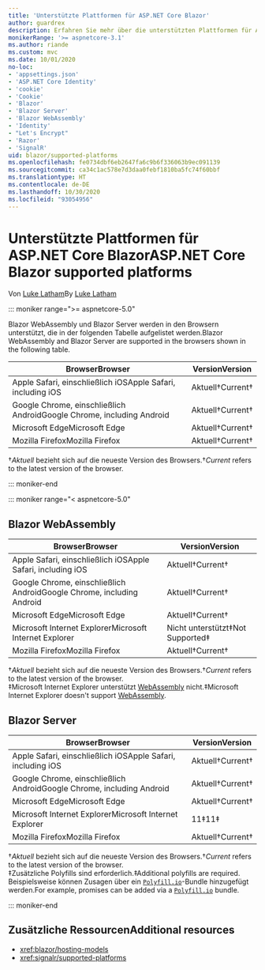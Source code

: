```yaml
---
title: 'Unterstützte Plattformen für ASP.NET Core Blazor'
author: guardrex
description: Erfahren Sie mehr über die unterstützten Plattformen für ASP.NET Core Blazor.
monikerRange: '>= aspnetcore-3.1'
ms.author: riande
ms.custom: mvc
ms.date: 10/01/2020
no-loc:
- 'appsettings.json'
- 'ASP.NET Core Identity'
- 'cookie'
- 'Cookie'
- 'Blazor'
- 'Blazor Server'
- 'Blazor WebAssembly'
- 'Identity'
- "Let's Encrypt"
- 'Razor'
- 'SignalR'
uid: blazor/supported-platforms
ms.openlocfilehash: fe0734dbf6eb2647fa6c9b6f336063b9ec091139
ms.sourcegitcommit: ca34c1ac578e7d3daa0febf1810ba5fc74f60bbf
ms.translationtype: HT
ms.contentlocale: de-DE
ms.lasthandoff: 10/30/2020
ms.locfileid: "93054956"
---
```

# <a name="aspnet-core-no-locblazor-supported-platforms"></a><span data-ttu-id="164d2-103">Unterstützte Plattformen für ASP.NET Core Blazor</span><span class="sxs-lookup"><span data-stu-id="164d2-103">ASP.NET Core Blazor supported platforms</span></span>

<span data-ttu-id="164d2-104">Von [Luke Latham](https://github.com/guardrex)</span><span class="sxs-lookup"><span data-stu-id="164d2-104">By [Luke Latham](https://github.com/guardrex)</span></span>

::: moniker range=">= aspnetcore-5.0"

<span data-ttu-id="164d2-105">Blazor WebAssembly und Blazor Server werden in den Browsern unterstützt, die in der folgenden Tabelle aufgelistet werden.</span><span class="sxs-lookup"><span data-stu-id="164d2-105">Blazor WebAssembly and Blazor Server are supported in the browsers shown in the following table.</span></span>

| <span data-ttu-id="164d2-106">Browser</span><span class="sxs-lookup"><span data-stu-id="164d2-106">Browser</span></span>                          | <span data-ttu-id="164d2-107">Version</span><span class="sxs-lookup"><span data-stu-id="164d2-107">Version</span></span>         |
| -------------------------------- | --------------- |
| <span data-ttu-id="164d2-108">Apple Safari, einschließlich iOS</span><span class="sxs-lookup"><span data-stu-id="164d2-108">Apple Safari, including iOS</span></span>      | <span data-ttu-id="164d2-109">Aktuell&dagger;</span><span class="sxs-lookup"><span data-stu-id="164d2-109">Current&dagger;</span></span> |
| <span data-ttu-id="164d2-110">Google Chrome, einschließlich Android</span><span class="sxs-lookup"><span data-stu-id="164d2-110">Google Chrome, including Android</span></span> | <span data-ttu-id="164d2-111">Aktuell&dagger;</span><span class="sxs-lookup"><span data-stu-id="164d2-111">Current&dagger;</span></span> |
| <span data-ttu-id="164d2-112">Microsoft Edge</span><span class="sxs-lookup"><span data-stu-id="164d2-112">Microsoft Edge</span></span>                   | <span data-ttu-id="164d2-113">Aktuell&dagger;</span><span class="sxs-lookup"><span data-stu-id="164d2-113">Current&dagger;</span></span> |
| <span data-ttu-id="164d2-114">Mozilla Firefox</span><span class="sxs-lookup"><span data-stu-id="164d2-114">Mozilla Firefox</span></span>                  | <span data-ttu-id="164d2-115">Aktuell&dagger;</span><span class="sxs-lookup"><span data-stu-id="164d2-115">Current&dagger;</span></span> |  

<span data-ttu-id="164d2-116">&dagger;*Aktuell* bezieht sich auf die neueste Version des Browsers.</span><span class="sxs-lookup"><span data-stu-id="164d2-116">&dagger;*Current* refers to the latest version of the browser.</span></span>  

::: moniker-end

::: moniker range="< aspnetcore-5.0"

## Blazor WebAssembly

| <span data-ttu-id="164d2-117">Browser</span><span class="sxs-lookup"><span data-stu-id="164d2-117">Browser</span></span>                          | <span data-ttu-id="164d2-118">Version</span><span class="sxs-lookup"><span data-stu-id="164d2-118">Version</span></span>               |
| -------------------------------- | --------------------- |
| <span data-ttu-id="164d2-119">Apple Safari, einschließlich iOS</span><span class="sxs-lookup"><span data-stu-id="164d2-119">Apple Safari, including iOS</span></span>      | <span data-ttu-id="164d2-120">Aktuell&dagger;</span><span class="sxs-lookup"><span data-stu-id="164d2-120">Current&dagger;</span></span>       |
| <span data-ttu-id="164d2-121">Google Chrome, einschließlich Android</span><span class="sxs-lookup"><span data-stu-id="164d2-121">Google Chrome, including Android</span></span> | <span data-ttu-id="164d2-122">Aktuell&dagger;</span><span class="sxs-lookup"><span data-stu-id="164d2-122">Current&dagger;</span></span>       |
| <span data-ttu-id="164d2-123">Microsoft Edge</span><span class="sxs-lookup"><span data-stu-id="164d2-123">Microsoft Edge</span></span>                   | <span data-ttu-id="164d2-124">Aktuell&dagger;</span><span class="sxs-lookup"><span data-stu-id="164d2-124">Current&dagger;</span></span>       |
| <span data-ttu-id="164d2-125">Microsoft Internet Explorer</span><span class="sxs-lookup"><span data-stu-id="164d2-125">Microsoft Internet Explorer</span></span>      | <span data-ttu-id="164d2-126">Nicht unterstützt&Dagger;</span><span class="sxs-lookup"><span data-stu-id="164d2-126">Not Supported&Dagger;</span></span> |
| <span data-ttu-id="164d2-127">Mozilla Firefox</span><span class="sxs-lookup"><span data-stu-id="164d2-127">Mozilla Firefox</span></span>                  | <span data-ttu-id="164d2-128">Aktuell&dagger;</span><span class="sxs-lookup"><span data-stu-id="164d2-128">Current&dagger;</span></span>       |  

<span data-ttu-id="164d2-129">&dagger;*Aktuell* bezieht sich auf die neueste Version des Browsers.</span><span class="sxs-lookup"><span data-stu-id="164d2-129">&dagger;*Current* refers to the latest version of the browser.</span></span>  
<span data-ttu-id="164d2-130">&Dagger;Microsoft Internet Explorer unterstützt [WebAssembly](https://webassembly.org) nicht.</span><span class="sxs-lookup"><span data-stu-id="164d2-130">&Dagger;Microsoft Internet Explorer doesn't support [WebAssembly](https://webassembly.org).</span></span>

## Blazor Server

| <span data-ttu-id="164d2-131">Browser</span><span class="sxs-lookup"><span data-stu-id="164d2-131">Browser</span></span>                          | <span data-ttu-id="164d2-132">Version</span><span class="sxs-lookup"><span data-stu-id="164d2-132">Version</span></span>         |
| -------------------------------- | --------------- |
| <span data-ttu-id="164d2-133">Apple Safari, einschließlich iOS</span><span class="sxs-lookup"><span data-stu-id="164d2-133">Apple Safari, including iOS</span></span>      | <span data-ttu-id="164d2-134">Aktuell&dagger;</span><span class="sxs-lookup"><span data-stu-id="164d2-134">Current&dagger;</span></span> |
| <span data-ttu-id="164d2-135">Google Chrome, einschließlich Android</span><span class="sxs-lookup"><span data-stu-id="164d2-135">Google Chrome, including Android</span></span> | <span data-ttu-id="164d2-136">Aktuell&dagger;</span><span class="sxs-lookup"><span data-stu-id="164d2-136">Current&dagger;</span></span> |
| <span data-ttu-id="164d2-137">Microsoft Edge</span><span class="sxs-lookup"><span data-stu-id="164d2-137">Microsoft Edge</span></span>                   | <span data-ttu-id="164d2-138">Aktuell&dagger;</span><span class="sxs-lookup"><span data-stu-id="164d2-138">Current&dagger;</span></span> |
| <span data-ttu-id="164d2-139">Microsoft Internet Explorer</span><span class="sxs-lookup"><span data-stu-id="164d2-139">Microsoft Internet Explorer</span></span>      | <span data-ttu-id="164d2-140">11&Dagger;</span><span class="sxs-lookup"><span data-stu-id="164d2-140">11&Dagger;</span></span>      |
| <span data-ttu-id="164d2-141">Mozilla Firefox</span><span class="sxs-lookup"><span data-stu-id="164d2-141">Mozilla Firefox</span></span>                  | <span data-ttu-id="164d2-142">Aktuell&dagger;</span><span class="sxs-lookup"><span data-stu-id="164d2-142">Current&dagger;</span></span> |

<span data-ttu-id="164d2-143">&dagger;*Aktuell* bezieht sich auf die neueste Version des Browsers.</span><span class="sxs-lookup"><span data-stu-id="164d2-143">&dagger;*Current* refers to the latest version of the browser.</span></span>  
<span data-ttu-id="164d2-144">&Dagger;Zusätzliche Polyfills sind erforderlich.</span><span class="sxs-lookup"><span data-stu-id="164d2-144">&Dagger;Additional polyfills are required.</span></span> <span data-ttu-id="164d2-145">Beispielsweise können Zusagen über ein [`Polyfill.io`](https://polyfill.io/v3/)-Bundle hinzugefügt werden.</span><span class="sxs-lookup"><span data-stu-id="164d2-145">For example, promises can be added via a [`Polyfill.io`](https://polyfill.io/v3/) bundle.</span></span>

::: moniker-end

## <a name="additional-resources"></a><span data-ttu-id="164d2-146">Zusätzliche Ressourcen</span><span class="sxs-lookup"><span data-stu-id="164d2-146">Additional resources</span></span>

* <xref:blazor/hosting-models>
* <xref:signalr/supported-platforms>
